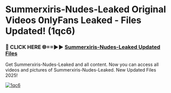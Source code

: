 # Summerxiris-Nudes-Leaked Original Videos 0nlyFans Leaked - Files Updated! (1qc6)

<h3>🔴 CLICK HERE 🌐==►► <a href="https://tinyurl.com/4mcuefdz" rel="nofollow">Summerxiris-Nudes-Leaked Updated Files</a></h3>

Get Summerxiris-Nudes-Leaked and all content. Now you can access all videos and pictures of Summerxiris-Nudes-Leaked. New Updated Files 2025!

[![1qc6](https://i.imgur.com/StAQSOY.gif)](https://tinyurl.com/4mcuefdz)
